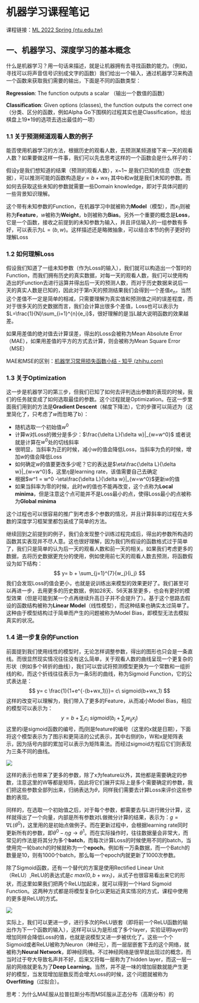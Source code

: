 # 机器学习课程笔记

课程链接：[ML 2022 Spring (ntu.edu.tw)](https://speech.ee.ntu.edu.tw/~hylee/ml/2022-spring.php)

## 一、机器学习、深度学习的基本概念

什么是机器学习？用一句话来描述，就是让机器拥有去寻找函数的能力。（例如，寻找可以将声音信号识别成文字的函数）我们给出一个输入，通过机器学习来构造一个函数来获取我们需要的输出，下面是不同的函数类型：

**Regression**: The function outputs a scalar （输出一个数值的函数）

**Classification**: Given options (classes), the function outputs the correct one （分类、区分的函数，例如Alpha Go下围棋的过程其实也是Classification，给出棋盘上19*19的选项去选出最佳的一项）

### 1.1 关于预测频道观看人数的例子

能否使用机器学习的方法，根据历史的观看人数，去预测某频道接下来一天的观看人数？如果要做这样一件事，我们可以先去思考这样的一个函数会是什么样子的：

假设y是我们想知道的结果（预测的观看人数），x~1~ 是我们已知的信息（历史数据），可以推测可能的函数构造是$y=b+wx_1$ 其中b和$w$就是我们未知的参数。而如何去获取这些未知的参数就需要一些Domain knowledge，即对于具体问题的一些背景知识理解。

这个带有未知参数的Function，在机器学习中就被称为**Model**（模型），而$x_1$则被称为**Feature**，$w$被称为**Weight**，b则被称为**Bias**。另外一个重要的概念是**Loss**，它是一个函数，接收之前提到的未知参数为输入，并且评估输入的一组参数有多好，可以表示为$L=(b,w)$。这样描述还是略微抽象，可以结合本节的例子更好的理解Loss

### 1.2 如何理解Loss

假设我们知道了一组未知参数（作为Loss的输入），我们就可以构造出一个暂时的Function，而我们拥有历史的真实数据，对每一天的观看人数，我们可以使用构造出的Function去进行运算并得出后一天的预测人数，而对于历史数据来说后一天的真实人数是已知的，因此对于第n天的预测结果我们会得到一个差值$e_n$，当然这个差值不一定是简单的相减，只需要理解为真实值和预测值之间的误差程度，而对于很多天的历史数据而言，我们会计算出很多个差值，Loss也可以表示为$L=\frac{1}{N}\sum_{i=1}^{n}{e_i}$，很好理解的是当L越大说明函数的效果越差。

如果用差值的绝对值去计算误差，得出的Loss会被称为Mean Absolute Error（MAE），如果用差值的平方的方式去计算，则会被称为Mean Square Error（MSE）

MAE和MSE的区别：[机器学习常用损失函数小结 - 知乎 (zhihu.com)](https://zhuanlan.zhihu.com/p/77686118)



### 1.3  关于Optimization

这一步是机器学习的第三步，但我们已知了如何去评判选出参数的表现的时候，我们的任务就变成了如何选取最佳的参数。这个过程就是Optimization。在这一步里面我们用到的方法是**Gradient Descent**（梯度下降法），它的步骤可以简述为（这里简化了，只考虑了$w$而忽略了b）：

- 随机选取一个初始值$w^0$
- 计算w对Loss的微分是多少：$\frac{\delta L}{\delta w}|_{w=w^0}$ 或者说就是计算在$w^0$处的切线斜率
- 很明显，当斜率为正的时候，减小$w$的值会降低Loss，当斜率为负的时候，增加$w$的值会降低Loss 
- 如何确定$w$的值要更改多少呢？它的表达是$\eta\frac{\delta L}{\delta w}|_{w=w^0}$，这里$\eta$是learning rate，该值需要自己去确定
- 根据$w^1 = w^0 -\eta\frac{\delta L}{\delta w}|_{w=w^0}$更新$w$的值
- 如果当斜率为零的时候，此时$w$的值也不能再改变，这个点称为**Local minima**，但是注意这个点可能并不是Loss最小的点，使得Loss最小的点被称为**Global minima**

这个过程也可以很容易的推广到考虑多个参数的情况，并且计算斜率的过程在大多数的深度学习框架里都包装成了简单的方法。

继续回到之前提到的例子，我们会发现整个训练过程完成后，得出的参数所构造的函数其实表现并不尽人意。这也很好理解，因为我们所假设的函数格式过于简单了，我们只是简单的认为后一天的观看人数和前一天的相关。如果我们考虑更多的数据，去将历史数据更充分的使用，例如使用前七天的观看人数去预测，将函数假设为如下结构：
$$
y= b + \sum_{j=1}^{7}{w_j}{i_j}
$$
我们会发现Loss的值会更小，也就是说训练出来模型的效果更好了。我们甚至可以再进一步，去用更多的历史数据，例如28天、56天甚至更多，也会有更好的模型效果（但是可能到某一个点再继续升高日子并不会提升了）。基于这个思路去假设的函数结构被称为**Linear Model**（线性模型），而这种结果也确实太过简单了。这种由于模型结构过于简单而产生的问题被称为Model Bias，即模型无法去模拟真实的状况。

### 1.4 进一步复杂的Function

前面提到我们使用线性的模型时，无论怎样调整参数，得出的图形也只会是一条直线。而很显然现实情况往往没有这么简单，关于观看人数的曲线呈现一个更复杂的形状（例如多个转折的曲线），我们可以尝试将预测模型更换为一个常数和一组折线的和，而这个折线往往表示为一条S形的曲线，称为Sigmoid Function，它的公式表达是：
$$
y= c \frac{1}{1+e^{-(b+wx_1)}}= c\ sigmoid(b+wx_1)
$$
这样的改变可以理解为，我们带入了更多的Feature，从而减小Model Bias，相应的模型可以表示为：
$$
y=b+\sum_{i}{c_i \ sigmoid(b_i+\sum_{j}{w_{ij}x_j})}
$$
这里的$i$是sigmoid函数的编号，而$j$则是feature的编号（这里的x就是日期），下面将这个模型表示为了图示和更简洁的公式表示，其中右侧的b，W和x是矩阵表示，因为括号内部的累加可以表示为矩阵乘法。而经过sigmoid方程后它们则表现为三条不同的曲线。

![](D:\研究生\西财学习项目\第一周\图片1.png)

这样的表示也带来了更多的参数，除了x为feature以外，其他都是需要确定的参数，注意这里的W等都是矩阵，因此将它们展开实际上是多个需要确定的参数，我们把这些参数全部列出来，归纳表达为$\theta$，同样我们需要去计算Loss来评价这些参数的表现。

同样的，在选取一个初始值之后，对于每个参数，都需要去与L进行微分计算，这样就得出了一个向量，内部是所有参数对L做微分计算的结果，表示为：$g=\nabla L(\theta^0)$，这里用的是初始点做例子。而在更新过程中，会根据learning rate同时更新所有的参数，即$\theta^0-\eta g \rightarrow \theta^1$。而在实际操作时，往往数据量会非常大，而常见的作法是将其分为多个**batch**，而每次计算Loss的时候使用不同的batch，当使用完一轮batch的时候就称为一个**epoch**。例如有一万条数据，而一个Batch的数量是10，则有1000个batch，那么每一个epoch内就更新了1000次参数。

除了Sigmoid函数，还有一个替代的方案是使用Rectified Linear Unit（ReLU）,ReLU的表达式是$c\ max(0,b+wx_1)$，从式子也很容易看出来它的形状，而这里如果我们把两个ReLU加起来，就可以得到一个Hard Sigmoid Function。这两种方式都是将模型复杂化以更贴近真实情况的方式，课程中使用的更多是ReLU的方式。

![](D:\研究生\西财学习项目\第一周\图片2.png)

实际上，我们可以更进一步，进行多次的ReLU嵌套（即将前一个ReLU函数的输出作为下一个函数的输入），这样可以认为是形成了多个layer，实验证明layer的增加同样会降低Loss的值，也就是说模型又进一步被优化了。这些一个个Sigmoid或者ReLU被称为Neuron（神经元），而一层层嵌套下去的这个网络，就被称为**Neural Network**，即神经网络。不过神经网络是很早就出现过的概念，而当时过于夸大导致名声并不好，后来又将每一层称为了hidden layer，而这一层一层的网络就更名为了**Deep Learning**。当然，并不是一味的增加层数就能产生更好的模型，当发现增加层数反而会增大Loss的时候，这个问题就被称为**Overfitting**（过拟合）。



思考：为什么MAE服从拉普拉斯分布而MSE服从正态分布（高斯分布）的